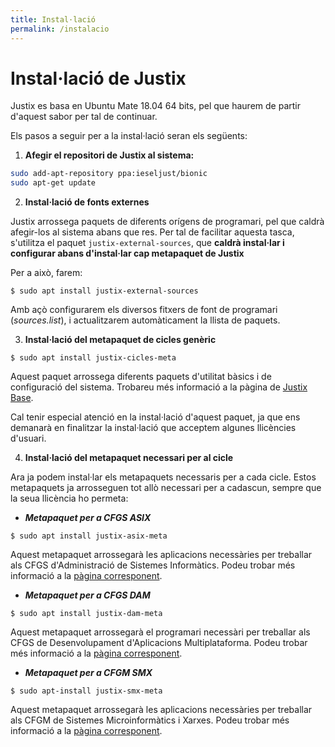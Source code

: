 ```yaml
---
title: Instal·lació
permalink: /instalacio
---
```


# Instal·lació de Justix

Justix es basa en Ubuntu Mate 18.04 64 bits, pel que haurem de partir d'aquest sabor per tal de continuar.

Els pasos a seguir per a la instal·lació seran els següents:

1. **Afegir el repositori de Justix al sistema:**

```sh
sudo add-apt-repository ppa:ieseljust/bionic
sudo apt-get update
```
2. **Instal·lació de fonts externes**

Justix arrossega paquets de diferents orígens de programari, pel que caldrà afegir-los al sistema abans que res. Per tal de facilitar aquesta tasca, s'utilitza el paquet `justix-external-sources`, que **caldrà instal·lar i configurar abans d'instal·lar cap metapaquet de Justix**

Per a això, farem:

```
$ sudo apt install justix-external-sources
```

Amb açò configurarem els diversos fitxers de font de programari (*sources.list*), i actualitzarem automàticament la llista de paquets.

3. **Instal·lació del metapaquet de cicles genèric**

```
$ sudo apt install justix-cicles-meta
```

Aquest paquet arrossega diferents paquets d'utilitat bàsics i de configuració del sistema. Trobareu més informació a la pàgina de [Justix Base](/base). 

Cal tenir especial atenció en la instal·lació d'aquest paquet, ja que ens demanarà en finalitzar la instal·lació que acceptem algunes llicències d'usuari.

4. **Instal·lació del metapaquet necessari per al cicle**

Ara ja podem instal·lar els metapaquets necessaris per a cada cicle. Estos metapaquets ja arrosseguen tot allò necessari per a cadascun, sempre que la seua llicència ho permeta:

  * ***Metapaquet per a CFGS ASIX***

```
$ sudo apt install justix-asix-meta
```
Aquest metapaquet arrossegarà les aplicacions necessàries per treballar als CFGS d'Administració de Sistemes Informàtics. Podeu trobar més informació a la [pàgina corresponent](/asix).

* ***Metapaquet per a CFGS DAM***

```
$ sudo apt install justix-dam-meta
```
Aquest metapaquet arrossegarà el programari necessàri per treballar als CFGS de Desenvolupament d'Aplicacions Multiplataforma. Podeu trobar més informació a la [pàgina corresponent](/dam).

* ***Metapaquet per a CFGM SMX***

```
$ sudo apt-install justix-smx-meta
```
Aquest metapaquet arrossegarà les aplicacions necessàries per treballar als CFGM de Sistemes Microinformàtics i Xarxes. Podeu trobar més informació a la [pàgina corresponent](/smx).
